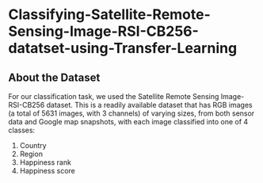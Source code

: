 # Classifying-Satellite-Remote-Sensing-Image-RSI-CB256-datatset-using-Transfer-Learning


## About the Dataset
For our classification task, we used the Satellite Remote Sensing Image-RSI-CB256 dataset. This is a readily available dataset that has RGB images (a total of 5631 images, with 3 channels) of varying sizes, from both sensor data and Google map snapshots, with each image classified into one of 4 classes: 
1. Country
2. Region
3. Happiness rank
4. Happiness score
